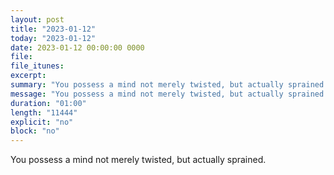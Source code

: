 ```yaml
---
layout: post
title: "2023-01-12"
today: "2023-01-12"
date: 2023-01-12 00:00:00 0000
file:
file_itunes:
excerpt:
summary: "You possess a mind not merely twisted, but actually sprained."
message: "You possess a mind not merely twisted, but actually sprained."
duration: "01:00"
length: "11444"
explicit: "no"
block: "no"
---
```

You possess a mind not merely twisted, but actually sprained.

